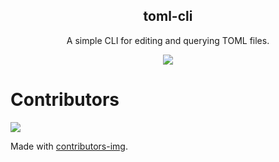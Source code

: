 <p align="center">
  <h2 align="center">toml-cli</h2>
  <p align="center">A simple CLI for editing and querying TOML files.</p>
</p>

<p align="center">
<a href="https://github.com/MinseokOh/toml-cli/blob/master/LICENSE" target="blank">
<img src="https://img.shields.io/badge/licence-MIT-green?style=flat-square"/>
</a>
</p>


# Contributors

<a href="https://github.com/MinseokOh/toml-cli/graphs/contributors">
  <img src="https://contrib.rocks/image?repo=MinseokOh/toml-cli" />
</a>

Made with [contributors-img](https://contrib.rocks).
